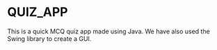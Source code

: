 # QUIZ_APP
This is a quick MCQ quiz app made using Java. We have also used the Swing library to create a GUI.
